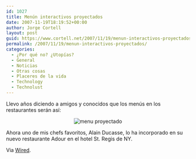 ```yaml
---
id: 1027
title: Menún interactivos proyectados
date: 2007-11-19T18:19:52+00:00
author: Jorge Cortell
layout: post
guid: https://www.cortell.net/2007/11/19/menun-interactivos-proyectados/
permalink: /2007/11/19/menun-interactivos-proyectados/
categories:
  - ¿Por qué no? ¿Utopías?
  - General
  - Noticias
  - Otras cosas
  - Placeres de la vida
  - Technology
  - Technolust
---
```

Llevo años diciendo a amigos y conocidos que los menús en los restaurantes serán así­:

<div style="text-align: center">
  <img title="menu proyectado" alt="menu proyectado" src="https://www.wired.com/images/article/magazine/1511/st_wine_f.jpg" />
</div>

Ahora uno de mis chefs favoritos, Alain Ducasse, lo ha incorporado en su nuevo restaurante Adour en el hotel St. Regis de NY.

Via <a title="artí­culo en Wired" target="_blank" href="https://www.wired.com/culture/lifestyle/magazine/15-11/st_wine#">Wired</a>.